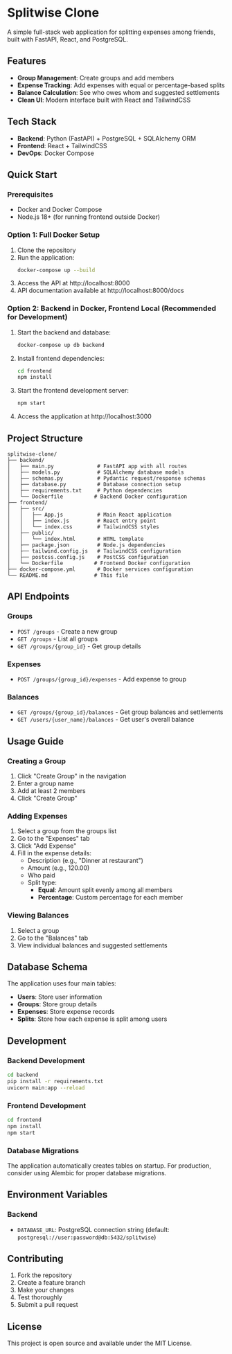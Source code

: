 # Splitwise Clone

A simple full-stack web application for splitting expenses among friends, built with FastAPI, React, and PostgreSQL.

## Features

- **Group Management**: Create groups and add members
- **Expense Tracking**: Add expenses with equal or percentage-based splits
- **Balance Calculation**: See who owes whom and suggested settlements
- **Clean UI**: Modern interface built with React and TailwindCSS

## Tech Stack

- **Backend**: Python (FastAPI) + PostgreSQL + SQLAlchemy ORM
- **Frontend**: React + TailwindCSS
- **DevOps**: Docker Compose

## Quick Start

### Prerequisites

- Docker and Docker Compose
- Node.js 18+ (for running frontend outside Docker)

### Option 1: Full Docker Setup

1. Clone the repository
2. Run the application:
   ```bash
   docker-compose up --build
   ```
3. Access the API at http://localhost:8000
4. API documentation available at http://localhost:8000/docs

### Option 2: Backend in Docker, Frontend Local (Recommended for Development)

1. Start the backend and database:

   ```bash
   docker-compose up db backend
   ```

2. Install frontend dependencies:

   ```bash
   cd frontend
   npm install
   ```

3. Start the frontend development server:

   ```bash
   npm start
   ```

4. Access the application at http://localhost:3000

## Project Structure

```
splitwise-clone/
├── backend/
│   ├── main.py              # FastAPI app with all routes
│   ├── models.py            # SQLAlchemy database models
│   ├── schemas.py           # Pydantic request/response schemas
│   ├── database.py          # Database connection setup
│   ├── requirements.txt     # Python dependencies
│   └── Dockerfile          # Backend Docker configuration
├── frontend/
│   ├── src/
│   │   ├── App.js           # Main React application
│   │   ├── index.js         # React entry point
│   │   └── index.css        # TailwindCSS styles
│   ├── public/
│   │   └── index.html       # HTML template
│   ├── package.json         # Node.js dependencies
│   ├── tailwind.config.js   # TailwindCSS configuration
│   ├── postcss.config.js    # PostCSS configuration
│   └── Dockerfile          # Frontend Docker configuration
├── docker-compose.yml       # Docker services configuration
└── README.md               # This file
```

## API Endpoints

### Groups

- `POST /groups` - Create a new group
- `GET /groups` - List all groups
- `GET /groups/{group_id}` - Get group details

### Expenses

- `POST /groups/{group_id}/expenses` - Add expense to group

### Balances

- `GET /groups/{group_id}/balances` - Get group balances and settlements
- `GET /users/{user_name}/balances` - Get user's overall balance

## Usage Guide

### Creating a Group

1. Click "Create Group" in the navigation
2. Enter a group name
3. Add at least 2 members
4. Click "Create Group"

### Adding Expenses

1. Select a group from the groups list
2. Go to the "Expenses" tab
3. Click "Add Expense"
4. Fill in the expense details:
   - Description (e.g., "Dinner at restaurant")
   - Amount (e.g., 120.00)
   - Who paid
   - Split type:
     - **Equal**: Amount split evenly among all members
     - **Percentage**: Custom percentage for each member

### Viewing Balances

1. Select a group
2. Go to the "Balances" tab
3. View individual balances and suggested settlements

## Database Schema

The application uses four main tables:

- **Users**: Store user information
- **Groups**: Store group details
- **Expenses**: Store expense records
- **Splits**: Store how each expense is split among users

## Development

### Backend Development

```bash
cd backend
pip install -r requirements.txt
uvicorn main:app --reload
```

### Frontend Development

```bash
cd frontend
npm install
npm start
```

### Database Migrations

The application automatically creates tables on startup. For production, consider using Alembic for proper database migrations.

## Environment Variables

### Backend

- `DATABASE_URL`: PostgreSQL connection string (default: `postgresql://user:password@db:5432/splitwise`)

## Contributing

1. Fork the repository
2. Create a feature branch
3. Make your changes
4. Test thoroughly
5. Submit a pull request

## License

This project is open source and available under the MIT License.
